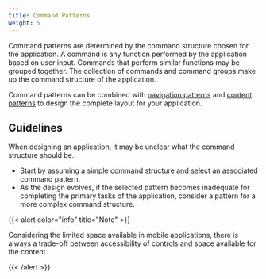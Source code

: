 ```yaml
---
title: Command Patterns
weight: 5
---
```


Command patterns are determined by the command structure chosen for the
application. A command is any function performed by the application
based on user input. Commands that perform similar functions may be
grouped together. The collection of commands and command groups make up
the command structure of the application.

Command patterns can be combined with
[navigation patterns](/hig/patterns-navigation/) and
[content patterns](/hig/patterns-content/) to design the complete layout
for your application.

Guidelines
----------

When designing an application, it may be unclear what the command
structure should be.

-   Start by assuming a simple command structure and select an
    associated command pattern.
-   As the design evolves, if the selected pattern becomes inadequate
    for completing the primary tasks of the application, consider a
    pattern for a more complex command structure.

{{< alert color="info" title="Note" >}}

Considering the limited space available in mobile applications, there is
always a trade-off between accessibility of controls and space available
for the content.

{{< /alert >}}
